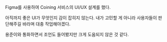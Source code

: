Figma를 사용하여 Coining 서비스의 UI/UX 설계를 했다.

아직까지 좋은 UI가 무엇인지 감이 잡히지 않는다. 
내가 고민할 게 아니라 사용자들이 판단해주길 바라며 대충 작업해야겠다.

용준이와 통화하면서 조언도 들어봤지만 크게 도움되지 않은 것 같다.